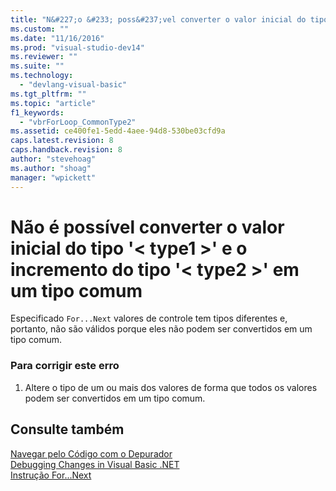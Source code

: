 ```yaml
---
title: "N&#227;o &#233; poss&#237;vel converter o valor inicial do tipo &#39;&lt; type1 &gt;&#39; e o incremento do tipo &#39;&lt; type2 &gt;&#39; em um tipo comum | Microsoft Docs"
ms.custom: ""
ms.date: "11/16/2016"
ms.prod: "visual-studio-dev14"
ms.reviewer: ""
ms.suite: ""
ms.technology: 
  - "devlang-visual-basic"
ms.tgt_pltfrm: ""
ms.topic: "article"
f1_keywords: 
  - "vbrForLoop_CommonType2"
ms.assetid: ce400fe1-5edd-4aee-94d8-530be03cfd9a
caps.latest.revision: 8
caps.handback.revision: 8
author: "stevehoag"
ms.author: "shoag"
manager: "wpickett"
---
```

# N&#227;o &#233; poss&#237;vel converter o valor inicial do tipo &#39;&lt; type1 &gt;&#39; e o incremento do tipo &#39;&lt; type2 &gt;&#39; em um tipo comum
Especificado `For...Next` valores de controle tem tipos diferentes e, portanto, não são válidos porque eles não podem ser convertidos em um tipo comum.  
  
### Para corrigir este erro  
  
1.  Altere o tipo de um ou mais dos valores de forma que todos os valores podem ser convertidos em um tipo comum.  
  
## Consulte também  
 [Navegar pelo Código com o Depurador](/visual-studio/debugger/navigating-through-code-with-the-debugger)   
 [Debugging Changes in Visual Basic .NET](http://msdn.microsoft.com/pt-br/0e82bb0d-8bb2-4fe8-87d1-75f24c7cfd75)   
 [Instrução For...Next](../../visual-basic/language-reference/statements/for-next-statement.md)